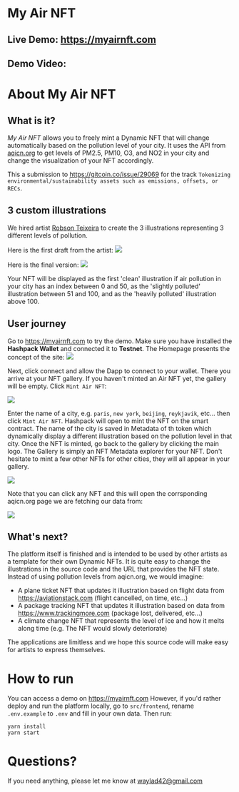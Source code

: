 # My Air NFT

## Live Demo: https://myairnft.com

## Demo Video: 

# About My Air NFT

## What is it?

_My Air NFT_ allows you to freely mint a Dynamic NFT that will change automatically based on the pollution level of your city. It uses the API from [aqicn.org](https://aqicn.org/city/paris) to get levels of PM2.5, PM10, O3, and NO2 in your city and change the visualization of your NFT accordingly.

This a submission to https://gitcoin.co/issue/29069 for the track `Tokenizing environmental/sustainability assets such as emissions, offsets, or RECs`.

## 3 custom illustrations

We hired artist [Robson Teixeira](https://www.behance.net/robsonteixeira) to create the 3 illustrations representing 3 different levels of pollution.

Here is the first draft from the artist:
![](https://myairnft.com/screenshots/nfts-draft.png)

Here is the final version:
![](https://myairnft.com/screenshots/nfts-final.png)

Your NFT will be displayed as the first 'clean' illustration if air pollution in your city has an index between 0 and 50, as the 'slightly polluted' illustration between 51 and 100, and as the 'heavily polluted' illustration above 100.

## User journey

Go to https://myairnft.com to try the demo. Make sure you have installed the **Hashpack Wallet** and connected it to **Testnet**. The Homepage presents the concept of the site:
![](https://myairnft.com/screenshots/home.png)

Next, click connect and allow the Dapp to connect to your wallet. There you arrive at your NFT gallery. If you haven't minted an Air NFT yet, the gallery will be empty. Click `Mint Air NFT`:

![](https://myairnft.com/screenshots/mint.png)

Enter the name of a city, e.g. `paris`, `new york`, `beijing`, `reykjavik`, etc... then click `Mint Air NFT`. Hashpack will open to mint the NFT on the smart contract. The name of the city is saved in Metadata of th token which dynamically display a different illustration based on the pollution level in that city. Once the NFT is minted, go back to the gallery by clicking the main logo. The Gallery is simply an NFT Metadata explorer for your NFT. Don't hesitate to mint a few other NFTs for other cities, they will all appear in your gallery.

![](https://myairnft.com/screenshots/my-nft2.png)

Note that you can click any NFT and this will open the corrsponding aqicn.org page we are fetching our data from:

![](https://myairnft.com/screenshots/aqicn.png)

## What's next?

The platform itself is finished and is intended to be used by other artists as a template for their own Dynamic NFTs. It is quite easy to change the illustrations in the source code and the URL that provides the NFT state. Instead of using pollution levels from aqicn.org, we would imagine:

- A plane ticket NFT that updates it illustration based on flight data from https://aviationstack.com (flight cancelled, on time, etc...)
- A package tracking NFT that updates it illustration based on data from https://www.trackingmore.com (package lost, delivered, etc...)
- A climate change NFT that represents the level of ice and how it melts along time (e.g. The NFT would slowly deteriorate)

The applications are limitless and we hope this source code will make easy for artists to express themselves.

# How to run

You can access a demo on https://myairnft.com
However, if you'd rather deploy and run the platform locally, go to `src/frontend`, rename `.env.example` to `.env` and fill in your own data. Then run:

```
yarn install
yarn start
```

# Questions?

If you need anything, please let me know at waylad42@gmail.com
